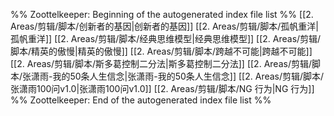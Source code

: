 %% Zoottelkeeper: Beginning of the autogenerated index file list  %%
 [[2. Areas/剪辑/脚本/创新者的基因|创新者的基因]]
 [[2. Areas/剪辑/脚本/孤帆重洋|孤帆重洋]]
 [[2. Areas/剪辑/脚本/经典思维模型|经典思维模型]]
 [[2. Areas/剪辑/脚本/精英的傲慢|精英的傲慢]]
 [[2. Areas/剪辑/脚本/跨越不可能|跨越不可能]]
 [[2. Areas/剪辑/脚本/斯多葛控制二分法|斯多葛控制二分法]]
 [[2. Areas/剪辑/脚本/张潇雨-我的50条人生信念|张潇雨-我的50条人生信念]]
 [[2. Areas/剪辑/脚本/张潇雨100问v1.0|张潇雨100问v1.0]]
 [[2. Areas/剪辑/脚本/NG 行为|NG 行为]]
%% Zoottelkeeper: End of the autogenerated index file list  %%

